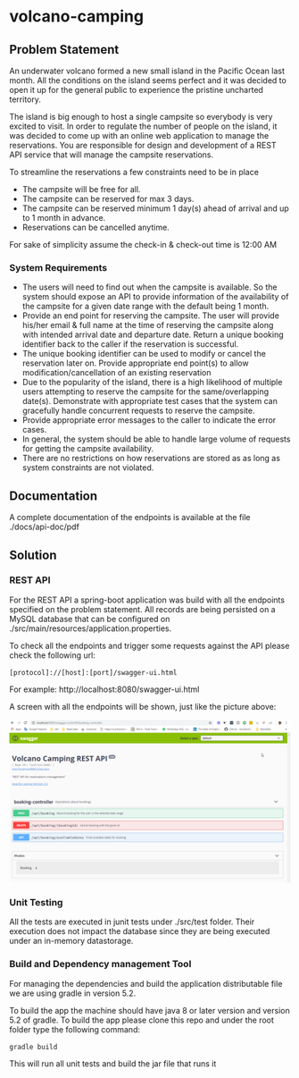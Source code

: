 # volcano-camping

## Problem Statement ##

An underwater volcano formed a new small island in the Pacific Ocean last month. All the conditions on the island seems perfect and it was decided to open it up for the general public to experience the pristine uncharted territory.

The island is big enough to host a single campsite so everybody is very excited to visit. In order to regulate the number of people on the island, it was decided to come up with an online web application to manage the reservations. You are responsible for design and development of a REST API service that will manage the campsite reservations.

To streamline the reservations a few constraints need to be in place 


- The campsite will be free for all.
- The campsite can be reserved for max 3 days.
- The campsite can be reserved minimum 1 day(s) ahead of arrival and up to 1 month in advance.
- Reservations can be cancelled anytime.

For sake of simplicity assume the check-in & check-out time is 12:00 AM

### System Requirements ###
- The users will need to find out when the campsite is available. So the system should expose an API to provide information of the availability of the campsite for a given date range with the default being 1 month.
- Provide an end point for reserving the campsite. The user will provide his/her email & full name at the time of reserving the campsite along with intended arrival date and departure date. Return a unique booking identifier back to the caller if the reservation is successful.
- The unique booking identifier can be used to modify or cancel the reservation later on. Provide appropriate end point(s) to allow modification/cancellation of an existing reservation
- Due to the popularity of the island, there is a high likelihood of multiple users attempting to reserve the campsite for the same/overlapping date(s). Demonstrate with appropriate test cases that the system can gracefully handle concurrent requests to reserve the campsite.
- Provide appropriate error messages to the caller to indicate the error cases.
- In general, the system should be able to handle large volume of requests for getting the campsite availability.
- There are no restrictions on how reservations are stored as as long as system constraints are not violated.

## Documentation ##
A complete documentation of the endpoints is available at the file ./docs/api-doc/pdf

## Solution ##

### REST API ###
For the REST API a spring-boot application was build with all the endpoints specified on the problem statement. All records are being persisted on a MySQL database that can be configured on ./src/main/resources/application.properties.

To check all the endpoints and trigger some requests against the API please check the following url:
```
[protocol]://[host]:[port]/swagger-ui.html
```

For example: http://localhost:8080/swagger-ui.html

A screen with all the endpoints will be shown, just like the picture above:

![alt text](./docs/swagger-ui-print.png)


### Unit Testing ###
All the tests are executed in junit tests under ./src/test folder. Their execution does not impact the database since they are being executed under an in-memory datastorage.

### Build and Dependency management Tool ###
For managing the dependencies and build the application distributable file we are using gradle in version 5.2.

To build the app the machine should have java 8 or later version and version 5.2 of gradle. To build the app please clone this repo and under the root folder type the following command:
```
gradle build
```

This will run all unit tests and build the jar file that runs it


